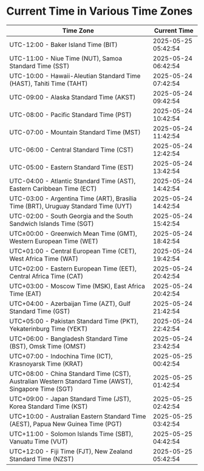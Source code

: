 # Current Time in Various Time Zones

| Time Zone | Current Time |
|-----------|--------------|
| UTC-12:00 - Baker Island Time (BIT) | 2025-05-25 05:42:54 |
| UTC-11:00 - Niue Time (NUT), Samoa Standard Time (SST) | 2025-05-24 06:42:54 |
| UTC-10:00 - Hawaii-Aleutian Standard Time (HAST), Tahiti Time (TAHT) | 2025-05-24 07:42:54 |
| UTC-09:00 - Alaska Standard Time (AKST) | 2025-05-24 09:42:54 |
| UTC-08:00 - Pacific Standard Time (PST) | 2025-05-24 10:42:54 |
| UTC-07:00 - Mountain Standard Time (MST) | 2025-05-24 11:42:54 |
| UTC-06:00 - Central Standard Time (CST) | 2025-05-24 12:42:54 |
| UTC-05:00 - Eastern Standard Time (EST) | 2025-05-24 13:42:54 |
| UTC-04:00 - Atlantic Standard Time (AST), Eastern Caribbean Time (ECT) | 2025-05-24 14:42:54 |
| UTC-03:00 - Argentina Time (ART), Brasília Time (BRT), Uruguay Standard Time (UYT) | 2025-05-24 14:42:54 |
| UTC-02:00 - South Georgia and the South Sandwich Islands Time (SGT) | 2025-05-24 15:42:54 |
| UTC±00:00 - Greenwich Mean Time (GMT), Western European Time (WET) | 2025-05-24 18:42:54 |
| UTC+01:00 - Central European Time (CET), West Africa Time (WAT) | 2025-05-24 19:42:54 |
| UTC+02:00 - Eastern European Time (EET), Central Africa Time (CAT) | 2025-05-24 20:42:54 |
| UTC+03:00 - Moscow Time (MSK), East Africa Time (EAT) | 2025-05-24 20:42:54 |
| UTC+04:00 - Azerbaijan Time (AZT), Gulf Standard Time (GST) | 2025-05-24 21:42:54 |
| UTC+05:00 - Pakistan Standard Time (PKT), Yekaterinburg Time (YEKT) | 2025-05-24 22:42:54 |
| UTC+06:00 - Bangladesh Standard Time (BST), Omsk Time (OMST) | 2025-05-24 23:42:54 |
| UTC+07:00 - Indochina Time (ICT), Krasnoyarsk Time (KRAT) | 2025-05-25 00:42:54 |
| UTC+08:00 - China Standard Time (CST), Australian Western Standard Time (AWST), Singapore Time (SGT) | 2025-05-25 01:42:54 |
| UTC+09:00 - Japan Standard Time (JST), Korea Standard Time (KST) | 2025-05-25 02:42:54 |
| UTC+10:00 - Australian Eastern Standard Time (AEST), Papua New Guinea Time (PGT) | 2025-05-25 03:42:54 |
| UTC+11:00 - Solomon Islands Time (SBT), Vanuatu Time (VUT) | 2025-05-25 04:42:54 |
| UTC+12:00 - Fiji Time (FJT), New Zealand Standard Time (NZST) | 2025-05-25 05:42:54 |
